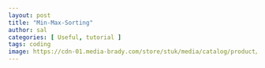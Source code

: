 ```yaml
---
layout: post
title: "Min-Max-Sorting"
author: sal
categories: [ Useful, tutorial ]
tags: coding
image: https://cdn-01.media-brady.com/store/stuk/media/catalog/product/cache/3/image/85e4522595efc69f496374d01ef2bf13/1534379340/d/m/dmeu_y4526295_01_std.lang.all.gif
---
```


<script src="https://gist.github.com/Bharathbrothers/7db4a73c6b03669e192f8f259c71e484.js"></script>
